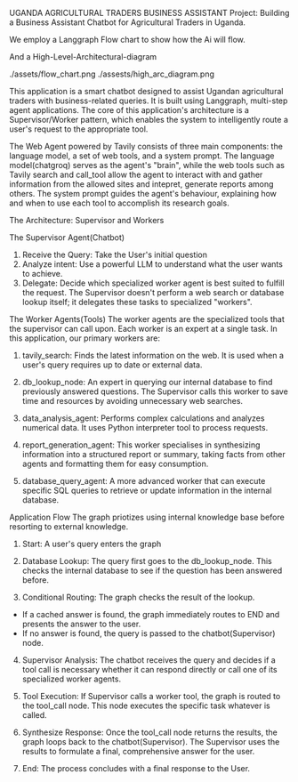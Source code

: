 UGANDA AGRICULTURAL TRADERS BUSINESS ASSISTANT
Project: Building a Business Assistant Chatbot for Agricultural Traders in Uganda. 


We employ a Langgraph Flow chart to show how the Ai will flow.

And a High-Level-Architectural-diagram




./assets/flow_chart.png
./assests/high_arc_diagram.png

This application is a smart chatbot designed to assist Ugandan agricultural traders with business-related queries. It is built using Langgraph, multi-step agent applications. The core of this application's architecture is a Supervisor/Worker pattern, which enables the system to intelligently route a user's request to the appropriate tool.

The Web Agent powered by Tavily consists of three main components: the language model, a set of web tools, and a system prompt. The language model(chatgroq) serves as the agent's "brain", while the web tools such as Tavily search and call_tool allow the agent to interact with and gather information from the allowed sites and intepret, generate reports among others. The system prompt guides the agent's behaviour, explaining how and when to use each tool to accomplish its research goals.

The Architecture: Supervisor and Workers

The Supervisor Agent(Chatbot)
1. Receive the Query: Take the User's initial question
2. Analyze intent: Use a powerful LLM to understand what the user wants to achieve.
3. Delegate: Decide which specialized worker agent is best suited to fulfill the request.
The Supervisor doesn't perform a web search or database lookup itself; it delegates these tasks to specialized "workers".

The Worker Agents(Tools)
The worker agents are the specialized tools that the supervisor can call upon. Each worker is an expert at a single task. In  this application, our primary workers are:

1. tavily_search: Finds the latest information on the web. It is used when a user's query requires up to date or external data.

2. db_lookup_node: An expert in querying our internal database to find previously answered questions. The Supervisor  calls this worker to save time and resources by avoiding unnecessary web searches.

3. data_analysis_agent: Performs complex calculations and analyzes numerical data. It uses Python interpreter tool to process requests.

4. report_generation_agent: This worker specialises in synthesizing information into a structured report or summary, taking facts from other agents and formatting them for easy consumption.

5. database_query_agent: A more advanced worker that can execute specific SQL queries to retrieve or update information in the internal database.

Application Flow
The graph priotizes using internal knowledge base before resorting to external knowledge.

1. Start: A user's query enters the graph

2. Database Lookup: The query first goes to the db_lookup_node. This checks the internal database to see if the question has been answered before.

3. Conditional Routing: The graph checks the result of the lookup.
* If a cached answer is found, the graph immediately routes to END and presents the answer to the user.
* If no answer is found, the query is passed to the chatbot(Supervisor) node.

4. Supervisor Analysis: The chatbot receives the query and decides if a tool call is necessary whether it can respond directly or call one of its specialized worker agents.

5. Tool Execution: If Supervisor calls a worker tool, the graph is routed to the tool_call node. This node executes the specific task whatever is called.

6. Synthesize Response: Once the tool_call node returns the results, the graph loops back to the chatbot(Supervisor). The Supervisor uses the results to formulate a final, comprehensive answer for the user.

7. End: The process concludes with a final response to the User.
















